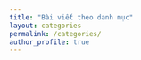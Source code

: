 ```yaml
---
title: "Bài viết theo danh mục"
layout: categories
permalink: /categories/
author_profile: true
---
```

